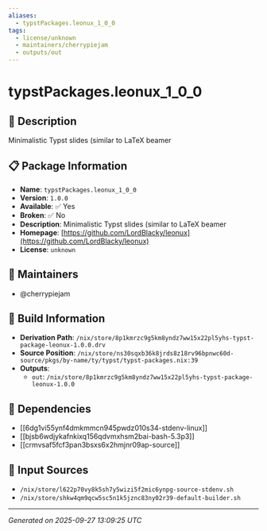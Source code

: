 ```yaml
---
aliases:
  - typstPackages.leonux_1_0_0
tags:
  - license/unknown
  - maintainers/cherrypiejam
  - outputs/out
---
```


# typstPackages.leonux_1_0_0

## 📝 Description

Minimalistic Typst slides (similar to LaTeX beamer

## 📋 Package Information

- **Name**: `typstPackages.leonux_1_0_0`
- **Version**: `1.0.0`
- **Available**: ✅ Yes
- **Broken**: ✅ No
- **Description**: Minimalistic Typst slides (similar to LaTeX beamer
- **Homepage**: [https://github.com/LordBlacky/leonux](https://github.com/LordBlacky/leonux)
- **License**: `unknown`
## 👥 Maintainers

- @cherrypiejam


## 🔧 Build Information

- **Derivation Path**: `/nix/store/8p1kmrzc9g5km8yndz7ww15x22pl5yhs-typst-package-leonux-1.0.0.drv`
- **Source Position**: `/nix/store/ns30sqxb36k8jrds8z18rv96bpnwc60d-source/pkgs/by-name/ty/typst/typst-packages.nix:39`
- **Outputs**:
  - `out`:  `/nix/store/8p1kmrzc9g5km8yndz7ww15x22pl5yhs-typst-package-leonux-1.0.0`

## 🔗 Dependencies

- [[6dg1vi55ynf4dmkmmcn945pwdz010s34-stdenv-linux]]
- [[bjsb6wdjykafnkixq156qdvmxhsm2bai-bash-5.3p3]]
- [[crmvsaf5fcf3pan3bsxs6x2hmjnr09ap-source]]

## 📁 Input Sources

- `/nix/store/l622p70vy8k5sh7y5wizi5f2mic6ynpg-source-stdenv.sh`
- `/nix/store/shkw4qm9qcw5sc5n1k5jznc83ny02r39-default-builder.sh`

---
*Generated on 2025-09-27 13:09:25 UTC*
